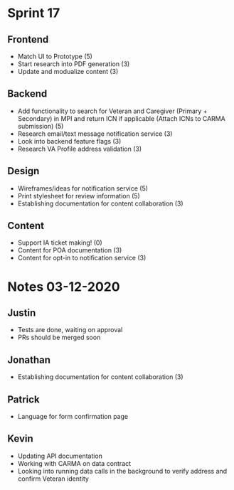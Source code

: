 # Sprint 17

## Frontend
- Match UI to Prototype (5)
- Start research into PDF generation (3) 
- Update and modualize content (3)

## Backend
- Add functionality to search for Veteran and Caregiver (Primary + Secondary) in MPI and return ICN if applicable (Attach ICNs to CARMA submission) (5)
- Research email/text message notification service (3)
- Look into backend feature flags (3)
- Research VA Profile address validation (3)

## Design
- Wireframes/ideas for notification service (5)
- Print stylesheet for review information (5)
- Establishing documentation for content collaboration (3)

## Content
- Support IA ticket making! (0)
- Content for POA documentation (3)
- Content for opt-in to notification service (3)


# Notes 03-12-2020
## Justin
- Tests are done, waiting on approval
- PRs should be merged soon

## Jonathan
- Establishing documentation for content collaboration (3)

## Patrick
- Language for form confirmation page

## Kevin
- Updating API documentation
- Working with CARMA on data contract
- Looking into running data calls in the background to verify address and confirm Veteran identity

